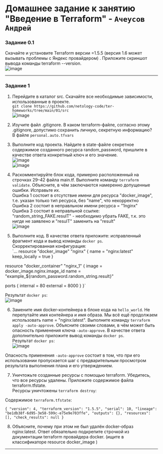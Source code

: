 # Домашнее задание к занятию  "Введение в Terraform" - `Ачеусов Андрей`

### Задание 0.1

Скачайте и установите Terraform версии =1.5.5 (версия 1.6 может вызывать проблемы с Яндекс провайдером) . Приложите скриншот вывода команды terraform --version.  
![image](https://github.com/AndrewAche/HW_ALL/assets/121398221/0e525ec0-7dbf-49ef-975d-abdb3b859b3c)  



---



### Задание 1
1.  Перейдите в каталог src. Скачайте все необходимые зависимости, использованные в проекте.  
`git clone https://github.com/netology-code/ter-homeworks/tree/main/01/src`  
![image](https://github.com/AndrewAche/HW_ALL/assets/121398221/387026ab-bf51-420b-9b4e-8f29ccfbf1eb)  

2.  Изучите файл .gitignore. В каком terraform-файле, согласно этому .gitignore, допустимо сохранить личную, секретную информацию?  
В файле `personal.auto.tfvars`  

3.  Выполните код проекта. Найдите в state-файле секретное содержимое созданного ресурса random_password, пришлите в качестве ответа конкретный ключ и его значение.  
![image](https://github.com/AndrewAche/HW_ALL/assets/121398221/baa2a4df-6ea2-4145-8180-9be8fa879650)  
![image](https://github.com/AndrewAche/HW_ALL/assets/121398221/fafd1d89-b87c-4174-b710-5a20d437be3b)  


4.  Раскомментируйте блок кода, примерно расположенный на строчках 29–42 файла main.tf. Выполните команду `terraform validate`. Объясните, в чём заключаются намеренно допущенные ошибки. Исправьте их.  
Ошибка 1 состоит в отсутствие имени для ресурса "docker_image", т.е. указан только тип ресурса, без "name", что некорректно  
Ошибка 2 состоит в неправльном имени ресурса = "1nginx"  
Ошибка 3 состоит в неправльной ссылке: "random_string_FAKE.resulT" - необходимо убрать FAKE, т.к. это нигде не заявлено и "resulT" заменить на "result"  
![image](https://github.com/AndrewAche/HW_ALL/assets/121398221/49e6295f-70d1-44ed-ba21-9b8abe4293a1)  


5.  Выполните код. В качестве ответа приложите: исправленный фрагмент кода и вывод команды `docker ps`.  
Скорректированная конфигурация:  
`... resource "docker_image" "nginx" {
  name         = "nginx:latest"
  keep_locally = true
}

resource "docker_container" "nginx_1" {
  image = docker_image.nginx.image_id
  name  = "example_${random_password.random_string.result}"

  ports {
    internal = 80
    external = 8000
  }
}`    

Результат `docker ps`:  
![image](https://github.com/AndrewAche/HW_ALL/assets/121398221/60bcb165-9452-447b-bb2b-80c6b8b86544)  


6.  Замените имя docker-контейнера в блоке кода на `hello_world`. Не перепутайте имя контейнера и имя образа. Мы всё ещё продолжаем использовать name = "nginx:latest". Выполните команду `terraform apply -auto-approve`. Объясните своими словами, в чём может быть опасность применения ключа `-auto-approve`. В качестве ответа дополнительно приложите вывод команды `docker ps`.  
Результат `docker ps`:  
![image](https://github.com/AndrewAche/HW_ALL/assets/121398221/0c770896-4aa0-48b6-b076-5e88d44bf2f1)  

Опасность применения `-auto-approve` состоит в том, что при его использовании пропускается шаг с предварительным просмотром результата выполнения плана и его утверждением.  

7.  Уничтожьте созданные ресурсы с помощью terraform. Убедитесь, что все ресурсы удалены. Приложите содержимое файла terraform.tfstate.  
Ресурсы уничтожены `terraform destroy`:  

Содержимое `terraform.tfstate`:  

`{
  "version": 4,
  "terraform_version": "1.5.5",
  "serial": 10,
  "lineage": "be1db38f-6d95-3e58-599c-e75e9e703ffe",
  "outputs": {},
  "resources": [],
  "check_results": null
}`  

8.  Объясните, почему при этом не был удалён docker-образ nginx:latest. Ответ обязательно подкрепите строчкой из документации terraform провайдера docker. (ищите в классификаторе resource docker_image )  





---
